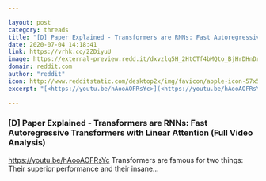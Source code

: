 ```yaml
---

layout: post
category: threads
title: "[D] Paper Explained - Transformers are RNNs: Fast Autoregressive Transformers with Linear Attention (Full Video Analysis)"
date: 2020-07-04 14:18:41
link: https://vrhk.co/2ZDiyuU
image: https://external-preview.redd.it/dxvzlq5H_2HtCTf4bMQto_BjHrDHnDrYvJcXUDNWuWI.jpg?width=480&height=251.308900524&auto=webp&crop=480:251.308900524,smart&s=a979411592ecf58408f9b07bcb959eedadef5380
domain: reddit.com
author: "reddit"
icon: http://www.redditstatic.com/desktop2x/img/favicon/apple-icon-57x57.png
excerpt: "[<https://youtu.be/hAooAOFRsYc>](<https://youtu.be/hAooAOFRsYc>) Transformers are famous for two things: Their superior performance and their insane..."

---
```


### [D] Paper Explained - Transformers are RNNs: Fast Autoregressive Transformers with Linear Attention (Full Video Analysis)

[<https://youtu.be/hAooAOFRsYc>](<https://youtu.be/hAooAOFRsYc>) Transformers are famous for two things: Their superior performance and their insane...